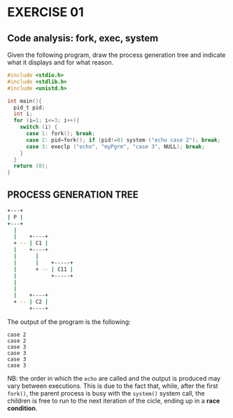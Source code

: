 # EXERCISE 01
## Code analysis: fork, exec, system

Given the following program, draw the process generation tree and indicate
what it displays and for what reason.

```C
#include <stdio.h>
#include <stdlib.h>
#include <unistd.h>

int main(){
  pid_t pid;
  int i;
  for (i=1; i<=3; i++){
    switch (i) {
      case 1: fork(); break;
      case 2: pid=fork(); if (pid!=0) system ("echo case 2"); break;
      case 3: execlp ("echo", "myPgrm", "case 3", NULL); break;
    }
  }
  return (0);
} 
```

## PROCESS GENERATION TREE
```bash
+---+
| P |
+---+
  |
  |    +----+
  + -- | C1 |
  |    +----+
  |      |
  |      |    +-----+
  |      + -- | C11 |
  |           +-----+
  |
  |
  |    +----+
  + -- | C2 |
       +----+
```

The output of the program is the following:
```console
case 2
case 2
case 3
case 3
case 3
case 3
```
NB: the order in which the `echo` are called and the output is produced may vary between executions. This is due to the fact that, while, after the first `fork()`, the parent process is busy with the `system()` system call, the children is free to run to the next iteration of the cicle, ending up in a **race condition**.